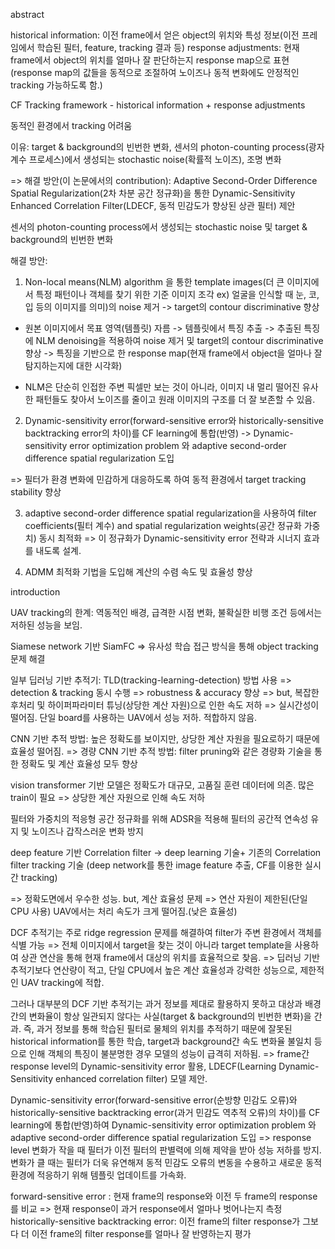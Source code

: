 abstract

historical information: 이전 frame에서 얻은 object의 위치와 특성 정보(이전 프레임에서 학습된 필터, feature, tracking 결과 등)
response adjustments: 현재 frame에서 object의 위치를 얼마나 잘 판단하는지 response map으로 표현(response map의 값들을 동적으로 조절하여 노이즈나 동적 변화에도
안정적인 tracking 가능하도록 함.)


CF Tracking framework - historical information + response adjustments


동적인 환경에서 tracking 어려움

이유: target & background의 빈번한 변화, 센서의 photon-counting process(광자 계수 프로세스)에서 생성되는 stochastic noise(확률적 노이즈), 조명 변화


=> 해결 방안(이 논문에서의 contribution):  Adaptive Second-Order Difference Spatial Regularization(2차 차분 공간 정규화)을 통한 
Dynamic-Sensitivity Enhanced Correlation Filter(LDECF, 동적 민감도가 향상된 상관 필터) 제안



센서의 photon-counting process에서 생성되는 stochastic noise 및 target & background의 빈번한 변화 

해결 방안: 
1. Non-local means(NLM) algorithm 을 통한 template images(더 큰 이미지에서 특정 패턴이나 객체를 찾기 위한 기준 이미지 조각 ex) 얼굴을 인식할 때 눈, 코, 입 등의 이미지를 의미)의 noise 제거
 -> target의 contour discriminative 향상

- 원본 이미지에서 목표 영역(템플릿) 자름 -> 템플릿에서 특징 추출 -> 추출된 특징에 NLM denoising을 적용하여 noise 제거 및 target의 contour discriminative 향상 
-> 특징을 기반으로 한 response map(현재 frame에서 object을 얼마나 잘 탐지하는지에 대한 시각화)

- NLM은 단순히 인접한 주변 픽셀만 보는 것이 아니라, 이미지 내 멀리 떨어진 유사한 패턴들도 찾아서 노이즈를 줄이고 원래 이미지의 구조를 더 잘 보존할 수 있음.


2. Dynamic-sensitivity error(forward-sensitive error와 historically-sensitive backtracking error의 차이)를 CF learning에 통합(반영) 
-> Dynamic-sensitivity error optimization problem 와 adaptive second-order difference spatial regularization 도입

=> 필터가 환경 변화에 민감하게 대응하도록 하여 동적 환경에서 target tracking stability 향상

3. adaptive second-order difference spatial regularization을 사용하여  filter coefficients(필터 계수) and spatial regularization weights(공간 정규화 가중치) 동시 최적화
=> 이 정규화가 Dynamic-sensitivity error 전략과 시너지 효과를 내도록 설계.



4. ADMM 최적화 기법을 도입해 계산의 수렴 속도 및 효율성 향상


introduction

UAV tracking의 한계: 역동적인 배경, 급격한 시점 변화, 불확실한 비행 조건 등에서는 저하된 성능을 보임.

Siamese network 기반 SiamFC => 유사성 학습 접근 방식을 통해 object tracking 문제 해결

일부 딥러닝 기반 추적기: TLD(tracking-learning-detection) 방법 사용 
=> detection & tracking 동시 수행 =>  robustness & accuracy 향상 => but, 복잡한 후처리 및 하이퍼파라미터 튜닝(상당한 계산 자원)으로 인한 속도 저하
=> 실시간성이 떨어짐. 단일 board를 사용하는 UAV에서 성능 저하. 적합하지 않음.

CNN 기반 추적 방법: 높은 정확도를 보이지만, 상당한 계산 자원을 필요로하기 때문에 효율성 떨어짐.
=> 경량 CNN 기반 추적 방법: filter pruning와 같은 경량화 기술을 통한 정확도 및 계산 효율성 모두 향상

vision transformer 기반 모델은 정확도가 대규모, 고품질 훈련 데이터에 의존.  많은 train이 필요
=> 상당한 계산 자원으로 인해 속도 저하

필터와 가중치의 적응형 공간 정규화를 위해 ADSR을 적용해 필터의 공간적 연속성 유지 및 노이즈나 갑작스러운 변화 방지


deep feature 기반  Correlation filter 
-> deep learning 기술+ 기존의 Correlation filter tracking 기술  (deep network를 통한 image feature 추출, CF를 이용한 실시간 tracking)

=> 정확도면에서 우수한 성능. but, 계산 효율성 문제
=> 연산 자원이 제한된(단일 CPU 사용) UAV에서는 처리 속도가 크게 떨어짐.(낮은 효율성) 

DCF 추적기는 주로 ridge regression 문제를 해결하여 filter가 주변 환경에서 객체를 식별 가능
=> 전체 이미지에서 target을 찾는 것이 아니라 target template을 사용하여 상관 연산을 통해 현재 frame에서 대상의 위치를 효율적으로 찾음.
=> 딥러닝 기반 추적기보다 연산량이 적고, 단일 CPU에서 높은 계산 효율성과 강력한 성능으로, 제한적인 UAV tracking에 적합.

그러나 대부분의 DCF 기반 추적기는 과거 정보를 제대로 활용하지 못하고 대상과 배경 간의 변화율이 항상 일관되지 않다는 사실(target & background의 빈번한 변화)을 간과.
즉, 과거 정보를 통해 학습된 필터로 물체의 위치를 추적하기 때문에 잘못된 historical information를 통한 학습, target과 background간 속도 변화율 불일치 등
으로 인해 객체의 특징이 불분명한 경우 모델의 성능이 급격히 저하됨.
=> frame간 response level의 Dynamic-sensitivity error 활용, LDECF(Learning Dynamic-Sensitivity enhanced correlation filter) 모델 제안.

Dynamic-sensitivity error(forward-sensitive error(순방향 민감도 오류)와 historically-sensitive backtracking error(과거 민감도 역추적 오류)의 차이)를 CF learning에 통합(반영)하여 
Dynamic-sensitivity error optimization problem 와 adaptive second-order difference spatial regularization 도입
=> response level 변화가 작을 때 필터가 이전 필터의 판별력에 의해 제약을 받아 성능 저하를 방지. 
변화가 클 때는 필터가 더욱 유연해져 동적 민감도 오류의 변동을 수용하고 새로운 동적 환경에 적응하기 위해 템플릿 업데이트를 가속화.
 
forward-sensitive error : 현재 frame의 response와 이전 두 frame의 response를 비교 => 현재 response이 과거 response에서 얼마나 벗어나는지 측정
historically-sensitive backtracking error: 이전 frame의 filter response가 그보다 더 이전 frame의 filter response를 얼마나 잘 반영하는지 평가


